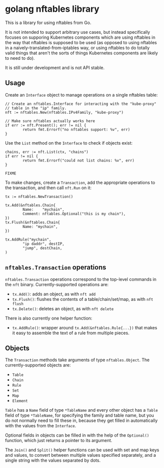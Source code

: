 # golang nftables library

This is a library for using nftables from Go.

It is not intended to support arbitrary use cases, but instead
specifically focuses on supporing Kubernetes components which are
using nftables in the way that nftables is supposed to be used (as
opposed to using nftables in a naively-translated-from-iptables way,
or using nftables to do totally valid things that aren't the sorts of
things Kubernetes components are likely to need to do).

It is still under development and is not API stable.

## Usage

Create an `Interface` object to manage operations on a single nftables
table:

```golang
// Create an nftables.Interface for interacting with the "kube-proxy"
// table in the "ip" family.
nft := nftables.New(nftables.IPv4Family, "kube-proxy")

// Make sure nftables actually works here
if err := nft.Present(); err != nil {
        return fmt.Errorf("no nftables support: %v", err)
}
```

Use the `List` method on the `Interface` to check if objects exist:

```golang
chains, err := nft.List(ctx, "chains")
if err != nil {
        return fmt.Errorf("could not list chains: %v", err)
}

FIXME
```

To make changes, create a `Transaction`, add the appropriate
operations to the transaction, and then call `nft.Run` on it:

```golang
tx := nftables.NewTransaction()

tx.Add(&nftables.Chain{
        Name:    "mychain",
        Comment: nftables.Optional("this is my chain"),
})
tx.Flush(&nftables.Chain{
        Name: "mychain",
})

tx.AddRule("mychain",
        "ip daddr", destIP,
        "jump", destChain,
)
```

## `nftables.Transaction` operations

`nftables.Transaction` operations correspond to the top-level commands
in the `nft` binary. Currently-supported operations are:

- `tx.Add()`: adds an object, as with `nft add`
- `tx.Flush()`: flushes the contents of a table/chain/set/map, as with `nft flush`
- `tx.Delete()`: deletes an object, as with `nft delete`

There is also currently one helper function:

- `tx.AddRule()`: wrapper around `tx.Add(&nftables.Rule{...})` that
  makes it easy to assemble the text of a rule from multiple pieces.

## Objects

The `Transaction` methods take arguments of type `nftables.Object`.
The currently-supported objects are:

- `Table`
- `Chain`
- `Rule`
- `Set`
- `Map`
- `Element`

`Table` has a `Name` field of type `*TableName` and every other object
has a `Table` field of type `*TableName`, for specifying the family
and table name, but you do not normally need to fill these in, because
they get filled in automatically with the values from the `Interface`.

Optional fields in objects can be filled in with the help of the
`Optional()` function, which just returns a pointer to its
argument.

The `Join()` and `Split()` helper functions can be used with set and
map keys and values, to convert between multiple values specified
separately, and a single string with the values separated by dots.
